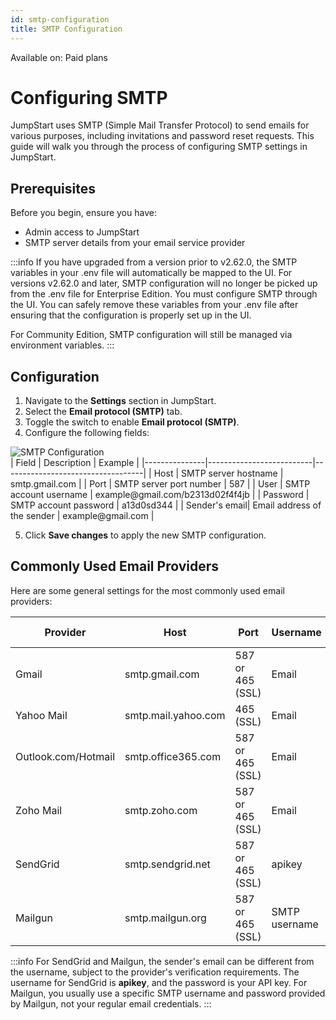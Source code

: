 ```yaml
---
id: smtp-configuration
title: SMTP Configuration
---
```


<div className='badge badge--primary heading-badge'>Available on: Paid plans</div>

# Configuring SMTP

JumpStart uses SMTP (Simple Mail Transfer Protocol) to send emails for various purposes, including invitations and password reset requests. This guide will walk you through the process of configuring SMTP settings in JumpStart.
## Prerequisites

Before you begin, ensure you have:
- Admin access to JumpStart
- SMTP server details from your email service provider

:::info
If you have upgraded from a version prior to v2.62.0, the SMTP variables in your .env file will automatically be mapped to the UI.
For versions v2.62.0 and later, SMTP configuration will no longer be picked up from the .env file for Enterprise Edition. You must configure SMTP through the UI. You can safely remove these variables from your .env file after ensuring that the configuration is properly set up in the UI.

For Community Edition, SMTP configuration will still be managed via environment variables.
:::

## Configuration

1. Navigate to the **Settings** section in JumpStart.
2. Select the **Email protocol (SMTP)** tab.
3. Toggle the switch to enable **Email protocol (SMTP)**.
4. Configure the following fields:

<div style={{textAlign: 'center', paddingBottom: '24px'}}>
<img className="screenshot-full" src="/img/enterprise/smtp/configuration.png" alt="SMTP Configuration" />
</div>
| Field         | Description              | Example                           |
|---------------|--------------------------|-----------------------------------|
| Host          | SMTP server hostname     | smtp.gmail.com                    |
| Port          | SMTP server port number  | 587                               |
| User          | SMTP account username    | example@gmail.com/b2313d02f4f4jb  |
| Password      | SMTP account password    | a13d0sd344                        |
| Sender's email| Email address of the sender | example@gmail.com              |

5. Click **Save changes** to apply the new SMTP configuration.

## Commonly Used Email Providers

Here are some general settings for the most commonly used email providers:

| Provider           | Host                 | Port             | Username      | Password  | Sender's email |
|--------------------|----------------------|------------------|---------------|-----------|----------------|
| Gmail              | smtp.gmail.com       | 587 or 465 (SSL) | Email         | Password  | Email          |
| Yahoo Mail         | smtp.mail.yahoo.com  | 465 (SSL)        | Email         | Password  | Email          |
| Outlook.com/Hotmail| smtp.office365.com   | 587 or 465 (SSL) | Email         | Password  | Email          |
| Zoho Mail          | smtp.zoho.com        | 587 or 465 (SSL) | Email         | Password  | Email          |
| SendGrid           | smtp.sendgrid.net    | 587 or 465 (SSL) | apikey        | API key   | Email          |
| Mailgun            | smtp.mailgun.org     | 587 or 465 (SSL) | SMTP username | Password  | Email          |

:::info
For SendGrid and Mailgun, the sender's email can be different from the username, subject to the provider's verification requirements. The username for SendGrid is **apikey**, and the password is your API key. For Mailgun, you usually use a specific SMTP username and password provided by Mailgun, not your regular email credentials.
:::